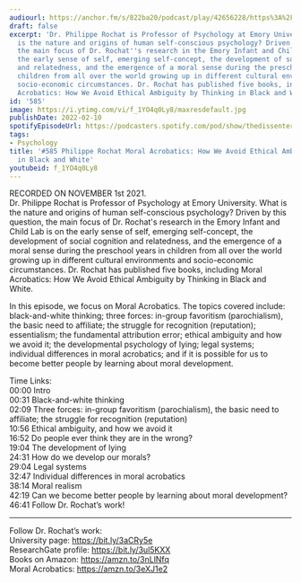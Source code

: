 ```yaml
---
audiourl: https://anchor.fm/s/822ba20/podcast/play/42656228/https%3A%2F%2Fd3ctxlq1ktw2nl.cloudfront.net%2Fstaging%2F2021-10-1%2F67fe621c-fecf-6b39-2fd4-aa14181d7c7f.m4a
draft: false
excerpt: 'Dr. Philippe Rochat is Professor of Psychology at Emory University. What
  is the nature and origins of human self-conscious psychology? Driven by this question,
  the main focus of Dr. Rochat''s research in the Emory Infant and Child Lab is on
  the early sense of self, emerging self-concept, the development of social cognition
  and relatedness, and the emergence of a moral sense during the preschool years in
  children from all over the world growing up in different cultural environments and
  socio-economic circumstances. Dr. Rochat has published five books, including Moral
  Acrobatics: How We Avoid Ethical Ambiguity by Thinking in Black and White.'
id: '585'
image: https://i.ytimg.com/vi/f_1YO4q0Ly8/maxresdefault.jpg
publishDate: 2022-02-10
spotifyEpisodeUrl: https://podcasters.spotify.com/pod/show/thedissenter/episodes/585-Philippe-Rochat-Moral-Acrobatics-How-We-Avoid-Ethical-Ambiguity-by-Thinking-in-Black-and-White-e19k914
tags:
- Psychology
title: '#585 Philippe Rochat Moral Acrobatics: How We Avoid Ethical Ambiguity by Thinking
  in Black and White'
youtubeid: f_1YO4q0Ly8
---
```

<div class="timelinks">

RECORDED ON NOVEMBER 1st 2021.  
Dr. Philippe Rochat is Professor of Psychology at Emory University. What is the nature and origins of human self-conscious psychology? Driven by this question, the main focus of Dr. Rochat's research in the Emory Infant and Child Lab is on the early sense of self, emerging self-concept, the development of social cognition and relatedness, and the emergence of a moral sense during the preschool years in children from all over the world growing up in different cultural environments and socio-economic circumstances. Dr. Rochat has published five books, including Moral Acrobatics: How We Avoid Ethical Ambiguity by Thinking in Black and White.

In this episode, we focus on Moral Acrobatics. The topics covered include: black-and-white thinking; three forces: in-group favoritism (parochialism), the basic need to affiliate; the struggle for recognition (reputation); essentialism; the fundamental attribution error; ethical ambiguity and how we avoid it; the developmental psychology of lying; legal systems; individual differences in moral acrobatics; and if it is possible for us to become better people by learning about moral development.

Time Links:  
<time>00:00</time> Intro  
<time>00:31</time> Black-and-white thinking  
<time>02:09</time> Three forces: in-group favoritism (parochialism), the basic need to affiliate; the struggle for recognition (reputation)  
<time>10:56</time> Ethical ambiguity, and how we avoid it  
<time>16:52</time> Do people ever think they are in the wrong?  
<time>19:04</time> The development of lying  
<time>24:31</time> How do we develop our morals?  
<time>29:04</time> Legal systems  
<time>32:47</time> Individual differences in moral acrobatics  
<time>38:14</time> Moral realism  
<time>42:19</time> Can we become better people by learning about moral development?  
<time>46:41</time> Follow Dr. Rochat’s work!

---

Follow Dr. Rochat’s work:  
University page: https://bit.ly/3aCRy5e  
ResearchGate profile: https://bit.ly/3ul5KXX  
Books on Amazon: https://amzn.to/3nLlNfq  
Moral Acrobatics: https://amzn.to/3eXJ1e2
</div>

